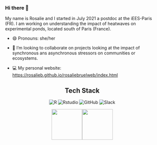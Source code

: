 ### Hi there 👋

My name is Rosalie and I started in July 2021 a postdoc at the iEES-Paris (FR). I am working on understanding the impact of heatwaves on experimental ponds, located south of Paris (France).  

- 😄 Pronouns: she/her

- 👯 I’m looking to collaborate on projects looking at the impact of synchronous ans asynchronous stressors on communities or ecosystems.

- 💻 My personal website: https://rosalieb.github.io/rosaliebruelweb/index.html


<div align="center">
  <h2>Tech Stack</h2>
  
 ![R](https://img.shields.io/badge/R-006466?logo=R&logoColor=white)
 ![Rstudio](https://img.shields.io/badge/Rstudio-065A60?logo=Rstudio&logoColor=white)
 ![GitHub](https://img.shields.io/badge/GitHub-56CFE1?logo=github&logoColor=white)
 ![Slack](https://img.shields.io/badge/Slack-80FFDB?logo=Slack&logoColor=white)
 <!---![HTML](https://img.shields.io/badge/HTML-5C1E5C?logo=HTML5&logoColor=white)--->  
</div>
<div align="center">
 <img align="center" height="100px" src="https://github-readme-stats.vercel.app/api?username=rosalieb&show_icons=true&hide_title=true&hide_border=true&theme=light" /><img align="center" height="100px" src="https://github-readme-stats.vercel.app/api/top-langs/?username=rosalieb&show_icons=true&hide_border=true&hide_title=true&layout=compact&theme=light" />
</div>
<!--

<!--
**rosalieb/rosalieb** is a ✨ _special_ ✨ repository because its `README.md` (this file) appears on your GitHub profile.

Here are some ideas to get you started:

- 🔭 I’m currently working on ...
- 🌱 I’m currently learning ...
- 👯 I’m looking to collaborate on ...
- 🤔 I’m looking for help with ...
- 💬 Ask me about ...
- 📫 How to reach me: ...
- 😄 Pronouns: she/her
- ⚡ Fun fact: ...
- 💻 My personal website: https://rosalieb.github.io/rosaliebruelweb/index.html
-->
